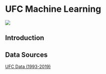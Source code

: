 # UFC Machine Learning
![](https://middleeasy.com/wp-content/uploads/2018/10/Conor-Mcgregor-Georges-St-Pierre.jpg)

## Introduction

## Data Sources

[UFC Data (1993-2019)](https://www.kaggle.com/rajeevw/ufcdata)
